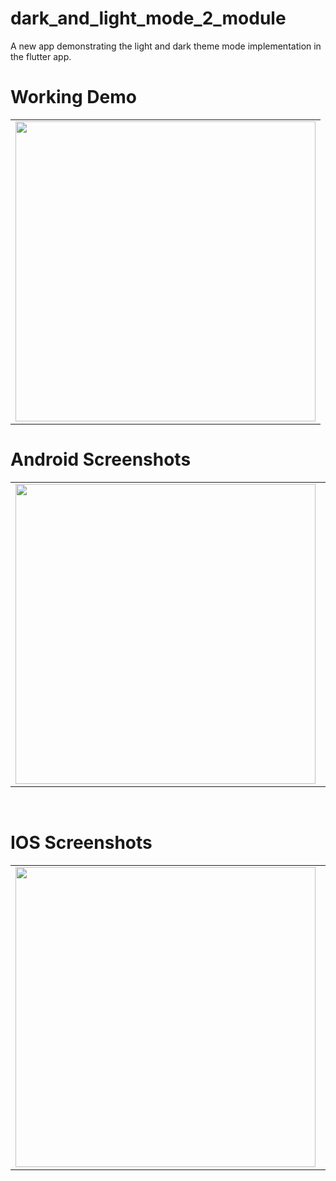 # dark_and_light_mode_2_module

A new app demonstrating the light and dark theme mode implementation in the flutter app.

# Working Demo
 
  <table>
  <tr>
  <td><img src="https://github.com/MarvelApps-Flutter/flutter_dark_mode/blob/master/working_demo/webview_demo.gif" height="480px"></td>
    </tr>
  </table>
    

# Android Screenshots

<table>
  <tr>
    <td><img src="https://github.com/MarvelApps-Flutter/flutter_dark_mode/blob/master/screenshots/android/android1.png" height="480px"></td>
    <td><img src="https://github.com/MarvelApps-Flutter/flutter_dark_mode/blob/master/screenshots/android/android2.png" height="480px"></td>
  </tr>
 </table>

</br>

# IOS Screenshots

<table>
  <tr>
    <td><img src="https://github.com/MarvelApps-Flutter/flutter_dark_mode/blob/master/screenshots/ios/ios1.png" height="480px"></td>
    <td><img src="https://github.com/MarvelApps-Flutter/flutter_dark_mode/blob/master/screenshots/ios/ios2.png" height="480px"></td>
  </tr>
 </table>
 

 
 
